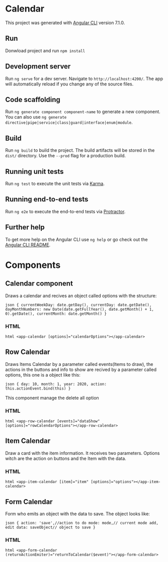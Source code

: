 # Calendar

This project was generated with [Angular CLI](https://github.com/angular/angular-cli) version 7.1.0.

## Run 

Donwload project and run `npm install`

## Development server

Run `ng serve` for a dev server. Navigate to `http://localhost:4200/`. The app will automatically reload if you change any of the source files.

## Code scaffolding

Run `ng generate component component-name` to generate a new component. You can also use `ng generate directive|pipe|service|class|guard|interface|enum|module`.

## Build

Run `ng build` to build the project. The build artifacts will be stored in the `dist/` directory. Use the `--prod` flag for a production build.

## Running unit tests

Run `ng test` to execute the unit tests via [Karma](https://karma-runner.github.io).

## Running end-to-end tests

Run `ng e2e` to execute the end-to-end tests via [Protractor](http://www.protractortest.org/).

## Further help

To get more help on the Angular CLI use `ng help` or go check out the [Angular CLI README](https://github.com/angular/angular-cli/blob/master/README.md).

# Components

## Calendar component

Draws a calendar and recives an object called options with the structure:

``json
    {
      currentWeekDay: date.getDay(),
      currentDay: date.getDate(),
      dayMonthNumbers: new Date(date.getFullYear(), date.getMonth() + 1, 0).getDate(),
      currentMonth: date.getMonth()
    }
`` 

### HTML

``html
<app-calendar [options]="calendarOptions"></app-calendar>
``

## Row Calendar

Draws Items Calendar by a parameter called events(Items to draw), the actions in the buttons and info to show are recived by a parameter called options, this one is a object like this:

``json
    {
      day: 10,
      month: 1,
      year: 2020,
      action: this.actionEvent.bind(this)
    }
``

This component manage the delete all option

### HTML

``html
<app-row-calendar [events]="dataShow" [options]="rowCalendarOptions"></app-row-calendar>
``

## Item Calendar

Draw a card with the item information. It receives two parameters. Options witch are the action on buttons and the Item with the data.

### HTML

``html
<app-item-calendar [item]="item" [options]="options"></app-item-calendar>
``

## Form Calendar

Form who emits an object with the data to save. The object looks like:

``json
    {
      action: 'save',//action to do
      mode: mode,// current mode add, edit
      data: saveObject// object to save
   }
``

### HTML

``html
<app-form-calendar (returnActionEmiter)="returnToCalendar($event)"></app-form-calendar>
``
